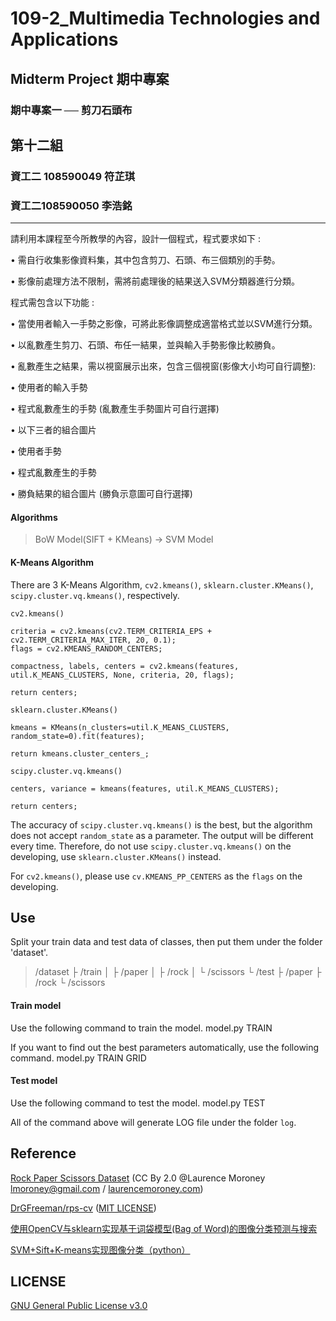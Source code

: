 # 109-2_Multimedia Technologies and Applications
## Midterm Project 期中專案
### 期中專案一 ── 剪刀石頭布


## 第十二組
### 資工二 108590049 符芷琪
### 資工二108590050 李浩銘

-----
請利用本課程至今所教學的內容，設計一個程式，程式要求如下 :

• 需自行收集影像資料集，其中包含剪刀、石頭、布三個類別的手勢。

• 影像前處理方法不限制，需將前處理後的結果送入SVM分類器進行分類。

程式需包含以下功能 :

• 當使用者輸入一手勢之影像，可將此影像調整成適當格式並以SVM進行分類。

• 以亂數產生剪刀、石頭、布任一結果，並與輸入手勢影像比較勝負。

• 亂數產生之結果，需以視窗展示出來，包含三個視窗(影像大小均可自行調整):

• 使用者的輸入手勢

• 程式亂數產生的手勢 (亂數產生手勢圖片可自行選擇)

• 以下三者的組合圖片

• 使用者手勢

• 程式亂數產生的手勢

• 勝負結果的組合圖片 (勝負示意圖可自行選擇)


#### Algorithms
> BoW Model(SIFT + KMeans) -> SVM Model


#### K-Means Algorithm
There are 3 K-Means Algorithm, `cv2.kmeans()`, `sklearn.cluster.KMeans()`, `scipy.cluster.vq.kmeans()`, respectively.

`cv2.kmeans()`

    criteria = cv2.kmeans(cv2.TERM_CRITERIA_EPS + cv2.TERM_CRITERIA_MAX_ITER, 20, 0.1);
    flags = cv2.KMEANS_RANDOM_CENTERS;

    compactness, labels, centers = cv2.kmeans(features, util.K_MEANS_CLUSTERS, None, criteria, 20, flags);

    return centers;

`sklearn.cluster.KMeans()`

    kmeans = KMeans(n_clusters=util.K_MEANS_CLUSTERS, random_state=0).fit(features);

    return kmeans.cluster_centers_;

`scipy.cluster.vq.kmeans()`

    centers, variance = kmeans(features, util.K_MEANS_CLUSTERS);

    return centers;

The accuracy of `scipy.cluster.vq.kmeans()` is the best, but the algorithm does not accept `random_state` as a parameter.
The output will be different every time.
Therefore, do not use `scipy.cluster.vq.kmeans()` on the developing, use `sklearn.cluster.KMeans()` instead.

For `cv2.kmeans()`, please use `cv.KMEANS_PP_CENTERS` as the `flags` on the developing.


## Use
Split your train data and test data of classes, then put them under the folder 'dataset'.

>    /dataset
>    ├ /train
>    │ ├ /paper
>    │ ├ /rock
>    │ └ /scissors
>    └ /test
>      ├ /paper
>      ├ /rock
>      └ /scissors

#### Train model
Use the following command to train the model.
    model.py TRAIN

If you want to find out the best parameters automatically, use the following command.
    model.py TRAIN GRID

#### Test model
Use the following command to test the model.
    model.py TEST

All of the command above will generate LOG file under the folder `log`.


## Reference
[Rock Paper Scissors Dataset](http://www.laurencemoroney.com/rock-paper-scissors-dataset/) (CC By 2.0 @Laurence Moroney lmoroney@gmail.com / [laurencemoroney.com](http://www.laurencemoroney.com/))

[DrGFreeman/rps-cv](https://github.com/DrGFreeman/rps-cv) ([MIT LICENSE](https://github.com/DrGFreeman/rps-cv/blob/master/LICENSE))

[使用OpenCV与sklearn实现基于词袋模型(Bag of Word)的图像分类预测与搜索](https://cloud.tencent.com/developer/article/1165870)

[SVM+Sift+K-means实现图像分类（python）](https://blog.csdn.net/weixin_42486554/article/details/103732613)



## LICENSE
[GNU General Public License v3.0](./LICENSE)
